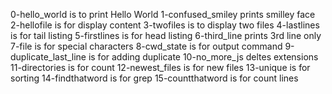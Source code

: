0-hello_world is to print Hello World
1-confused_smiley prints smilley face
2-hellofile is for display content
3-twofiles is to display two files
4-lastlines is for tail listing
5-firstlines is for head listing
6-third_line prints 3rd line only
7-file is for special characters
8-cwd_state is for output command
9-duplicate_last_line is for adding duplicate
10-no_more_js deltes extensions
11-directories is for count
12-newest_files is for new files
13-unique is for sorting
14-findthatword is for grep
15-countthatword is for count lines
